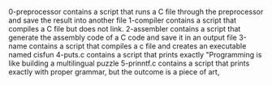 0-preprocessor contains a script that runs a C file through the preprocessor and save the result into another file
1-compiler contains a script that compiles a C file but does not link.
2-assembler contains a script that generate the assembly code of a C code and save it in an output file
3-name contains a script that compiles a c file and creates an executable named cisfun
4-puts.c contains a script that prints exactly "Programming is like building a multilingual puzzle
5-prinntf.c contains a script that prints exactly with proper grammar, but the outcome is a piece of art,
